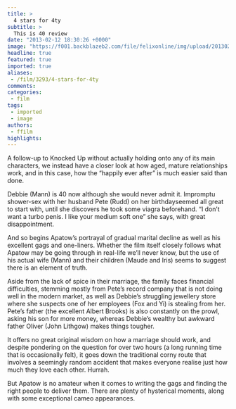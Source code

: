 ```yaml
---
title: >
  4 stars for 4ty
subtitle: >
  This is 40 review
date: "2013-02-12 18:30:26 +0000"
image: "https://f001.backblazeb2.com/file/felixonline/img/upload/201302121830-tna08-this-is-40-1.jpg"
headline: true
featured: true
imported: true
aliases:
 - /film/3293/4-stars-for-4ty
comments:
categories:
 - film
tags:
 - imported
 - image
authors:
 - ffilm
highlights:
---
```


A follow-up to Knocked Up without actually holding onto any of its main characters, we instead have a closer look at how aged, mature relationships work, and in this case, how the “happily ever after” is much easier said than done.

Debbie (Mann) is 40 now although she would never admit it. Impromptu shower-sex with her husband Pete (Rudd) on her birthdayseemed all great to start with, until she discovers he took some viagra beforehand. “I don’t want a turbo penis. I like your medium soft one” she says, with great disappointment.

And so begins Apatow’s portrayal of gradual marital decline as well as his excellent gags and one-liners. Whether the film itself closely follows what Apatow may be going through in real-life we’ll never know, but the use of his actual wife (Mann) and their children (Maude and Iris) seems to suggest there is an element of truth.

Aside from the lack of spice in their marriage, the family faces financial difficulties, stemming mostly from Pete’s record company that is not doing well in the modern market, as well as Debbie’s struggling jewellery store where she suspects one of her employees (Fox and Yi) is stealing from her. Pete’s father (the excellent Albert Brooks) is also constantly on the prowl, asking his son for more money, whereas Debbie’s wealthy but awkward father Oliver (John Lithgow) makes things tougher.

It offers no great original wisdom on how a marriage should work, and despite pondering on the question for over two hours (a long running time that is occasionally felt), it goes down the traditional corny route that involves a seemingly random accident that makes everyone realise just how much they love each other. Hurrah.

But Apatow is no amateur when it comes to writing the gags and finding the right people to deliver them. There are plenty of hysterical moments, along with some exceptional cameo appearances.
